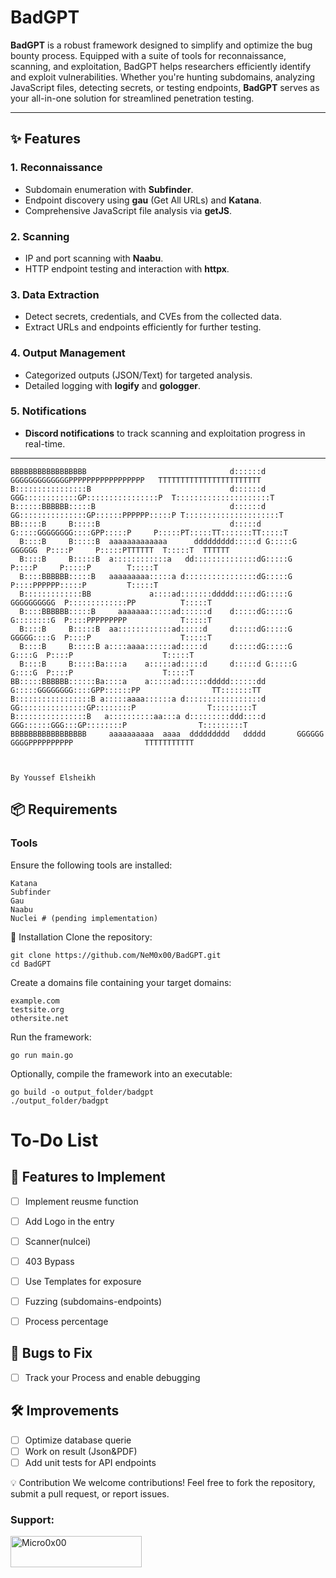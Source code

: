 # BadGPT  

**BadGPT** is a robust framework designed to simplify and optimize the bug bounty process. Equipped with a suite of tools for reconnaissance, scanning, and exploitation, BadGPT helps researchers efficiently identify and exploit vulnerabilities. Whether you're hunting subdomains, analyzing JavaScript files, detecting secrets, or testing endpoints, **BadGPT** serves as your all-in-one solution for streamlined penetration testing.

---

## ✨ Features  

### 1. Reconnaissance
- Subdomain enumeration with **Subfinder**.
- Endpoint discovery using **gau** (Get All URLs) and **Katana**.
- Comprehensive JavaScript file analysis via **getJS**.

### 2. Scanning
- IP and port scanning with **Naabu**.
- HTTP endpoint testing and interaction with **httpx**.

### 3. Data Extraction
- Detect secrets, credentials, and CVEs from the collected data.
- Extract URLs and endpoints efficiently for further testing.

### 4. Output Management
- Categorized outputs (JSON/Text) for targeted analysis.
- Detailed logging with **logify** and **gologger**.

### 5. Notifications
- **Discord notifications** to track scanning and exploitation progress in real-time.

---

```
BBBBBBBBBBBBBBBBB                                d::::::d       GGGGGGGGGGGGGPPPPPPPPPPPPPPPPP   TTTTTTTTTTTTTTTTTTTTTTT
B::::::::::::::::B                               d::::::d    GGG::::::::::::GP::::::::::::::::P  T:::::::::::::::::::::T
B::::::BBBBBB:::::B                              d::::::d  GG:::::::::::::::GP::::::PPPPPP:::::P T:::::::::::::::::::::T
BB:::::B     B:::::B                             d:::::d  G:::::GGGGGGGG::::GPP:::::P     P:::::PT:::::TT:::::::TT:::::T
  B::::B     B:::::B  aaaaaaaaaaaaa      ddddddddd:::::d G:::::G       GGGGGG  P::::P     P:::::PTTTTTT  T:::::T  TTTTTT
  B::::B     B:::::B  a::::::::::::a   dd::::::::::::::dG:::::G                P::::P     P:::::P        T:::::T        
  B::::BBBBBB:::::B   aaaaaaaaa:::::a d::::::::::::::::dG:::::G                P::::PPPPPP:::::P         T:::::T        
  B:::::::::::::BB             a::::ad:::::::ddddd:::::dG:::::G    GGGGGGGGGG  P:::::::::::::PP          T:::::T        
  B::::BBBBBB:::::B     aaaaaaa:::::ad::::::d    d:::::dG:::::G    G::::::::G  P::::PPPPPPPPP            T:::::T        
  B::::B     B:::::B  aa::::::::::::ad:::::d     d:::::dG:::::G    GGGGG::::G  P::::P                    T:::::T        
  B::::B     B:::::B a::::aaaa::::::ad:::::d     d:::::dG:::::G        G::::G  P::::P                    T:::::T        
  B::::B     B:::::Ba::::a    a:::::ad:::::d     d:::::d G:::::G       G::::G  P::::P                    T:::::T        
BB:::::BBBBBB::::::Ba::::a    a:::::ad::::::ddddd::::::dd G:::::GGGGGGGG::::GPP::::::PP                TT:::::::TT      
B:::::::::::::::::B a:::::aaaa::::::a d:::::::::::::::::d  GG:::::::::::::::GP::::::::P                T:::::::::T      
B::::::::::::::::B   a::::::::::aa:::a d:::::::::ddd::::d    GGG::::::GGG:::GP::::::::P                T:::::::::T      
BBBBBBBBBBBBBBBBB     aaaaaaaaaa  aaaa  ddddddddd   ddddd       GGGGGG   GGGGPPPPPPPPPP                TTTTTTTTTTT 


                                                                                     By Youssef Elsheikh
```
## 📦 Requirements  

### Tools  
Ensure the following tools are installed:  
```
Katana
Subfinder
Gau
Naabu
Nuclei # (pending implementation)
```

🚀 Installation
Clone the repository:

```
git clone https://github.com/NeM0x00/BadGPT.git
cd BadGPT
```
Create a domains file containing your target domains:
```
example.com
testsite.org
othersite.net
```
Run the framework:
```
go run main.go
```
Optionally, compile the framework into an executable:

```
go build -o output_folder/badgpt
./output_folder/badgpt
```
# To-Do List

## 🚀 Features to Implement
- [ ] Implement reusme function
- [ ] Add Logo in the entry
- [ ] Scanner(nulcei)
- [ ] 403 Bypass
- [ ] Use Templates for exposure
- [ ] Fuzzing (subdomains-endpoints)
- [ ] Process percentage


## 🐞 Bugs to Fix
- [ ] Track your Process and enable debugging 

## 🛠️ Improvements
- [ ] Optimize database querie
- [ ] Work on result (Json&PDF)
- [ ] Add unit tests for API endpoints

💡 Contribution
We welcome contributions! Feel free to fork the repository, submit a pull request, or report issues.

<h3 align="left">Support:</h3>  
<p><a href="https://www.buymeacoffee.com/nemoxoo"> <img align="left" src="https://cdn.buymeacoffee.com/buttons/v2/default-yellow.png" height="50" width="210" alt="Micro0x00" /></a></p><br><br>  


